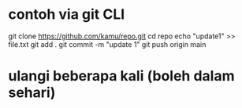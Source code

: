 # contoh via git CLI
git clone https://github.com/kamu/repo.git
cd repo
echo "update1" >> file.txt
git add .
git commit -m "update 1"
git push origin main
# ulangi beberapa kali (boleh dalam sehari)
